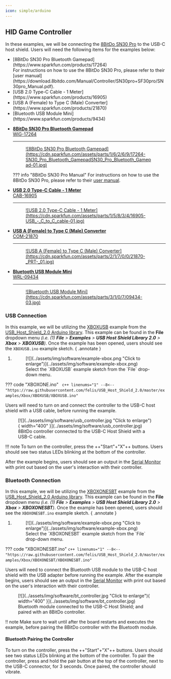 ```yaml
---
icon: simple/arduino
---
```


## HID Game Controller

In these examples, we will be connecting the [8BitDo SN30 Pro](https://www.sparkfun.com/products/17264) to the USB-C host shield. Users will need the following items for the examples below:

<ul class="pdf" markdown>
  <li markdown>
  [8BitDo SN30 Pro Bluetooth Gamepad](https://www.sparkfun.com/products/17264)<br>
  For instructions on how to use the 8BitDo SN30 Pro, please refer to their [user manual](https://download.8bitdo.com/Manual/Controller/SN30pro+SF30pro/SN30pro_Manual.pdf).
  </li>
  <li markdown>[USB 2.0 Type-C Cable - 1 Meter](https://www.sparkfun.com/products/16905)</li>
  <li markdown>[USB A (Female) to Type C (Male) Converter](https://www.sparkfun.com/products/21870)</li>
  <li markdown>[Bluetooth USB Module Mini](https://www.sparkfun.com/products/9434)</li>
</ul>

<div class="grid cards" markdown>

-   <a href="https://www.sparkfun.com/products/17264">**8BitDo SN30 Pro Bluetooth Gamepad**<br>
	WIG-17264

	---

	<figure markdown>
	![8BitDo SN30 Pro Bluetooth Gamepad](https://cdn.sparkfun.com/assets/parts/1/6/2/6/9/17264-SN30_Pro_Bluetooth_GamepadSN30_Pro_Bluetooth_Gamepad-01.jpg)
	</figure></a>

	??? info "8BitDo SN30 Pro Manual"
		For instructions on how to use the 8BitDo SN30 Pro, please refer to their [user manual](https://download.8bitdo.com/Manual/Controller/SN30pro+SF30pro/SN30pro_Manual.pdf).

-   <a href="https://www.sparkfun.com/products/16905">**USB 2.0 Type-C Cable - 1 Meter**<br>
	CAB-16905

	---

	<figure markdown>
	![USB 2.0 Type-C Cable - 1 Meter](https://cdn.sparkfun.com/assets/parts/1/5/8/3/4/16905-USB_-_C_to_C_cable-01.jpg)
	</figure>
	</a>

-   <a href="https://www.sparkfun.com/products/21870">**USB A (Female) to Type C (Male) Converter**<br>
	COM-21870

	---

	<figure markdown>
	![USB A (Female) to Type C (Male) Converter](https://cdn.sparkfun.com/assets/parts/2/1/7/0/0/21870-_PRT-_01.jpg)
	</figure>
	</a>

-   <a href="https://www.sparkfun.com/products/9434">**Bluetooth USB Module Mini**<br>
	WRL-09434

	---

	<figure markdown>
	![Bluetooth USB Module Mini](https://cdn.sparkfun.com/assets/parts/3/1/0/7/09434-03.jpg)
	</figure>
	</a>

</div>

### USB Connection

In this example, we will be utilizing the [XBOXUSB](https://github.com/felis/USB_Host_Shield_2.0/tree/master/examples/Xbox/XBOXUSB) example from the [USB_Host_Shield_2.0 Arduino library](https://github.com/felis/USB_Host_Shield_2.0). This example can be found in the **File** dropdown menu _(i.e. (1) **File** > **Examples** > **USB Host Shield Library 2.0** > **Xbox** > **XBOXUSB**)_. Once the example has been opened, users should see the `XBOXUSB.ino` example sketch.
{ .annotate }

1. <figure markdown>
    [![](../assets/img/software/example-xbox.png "Click to enlarge")](../assets/img/software/example-xbox.png)
    <figcaption markdown>Select the `XBOXUSB` example sketch from the `File` drop-down menu.</figcaption>
    </figure>

??? code "XBOXONE.ino"
	```  c++ linenums="1"
	--8<-- "https://raw.githubusercontent.com/felis/USB_Host_Shield_2.0/master/examples/Xbox/XBOXUSB/XBOXUSB.ino"
	```

Users will need to turn on and connect the controller to the USB-C host shield with a USB cable, before running the example.

<figure markdown>
[![](../assets/img/software/usb_controller.jpg "Click to enlarge"){ width="400" }](../assets/img/software/usb_controller.jpg)
<figcaption markdown>8BitDo controller connected to the USB-C Host Shield with a USB-C cable.</figcaption>
</figure>

!!! note
	To turn on the controller, press the ++"Start"+"X"++ buttons. Users should see two status LEDs blinking at the bottom of the controller.

After the example begins, users should see an output in the [Serial Monitor](https://learn.sparkfun.com/tutorials/112) with print out based on the user's interaction with their controller.

### Bluetooth Connection

In this example, we will be utilizing the [XBOXONESBT](https://github.com/felis/USB_Host_Shield_2.0/tree/master/examples/Xbox/XBOXONESBT) example from the [USB_Host_Shield_2.0 Arduino library](https://github.com/felis/USB_Host_Shield_2.0). This example can be found in the **File** dropdown menu _(i.e. (1) **File** > **Examples** > **USB Host Shield Library 2.0** > **Xbox** > **XBOXONESBT**)_. Once the example has been opened, users should see the `XBOXONESBT.ino` example sketch.
{ .annotate }

1. <figure markdown>
    [![](../assets/img/software/example-xbox.png "Click to enlarge")](../assets/img/software/example-xbox.png)
    <figcaption markdown>Select the `XBOXONESBT` example sketch from the `File` drop-down menu.</figcaption>
    </figure>

??? code "XBOXONESBT.ino"
	``` c++ linenums="1"
	--8<-- "https://raw.githubusercontent.com/felis/USB_Host_Shield_2.0/master/examples/Xbox/XBOXONESBT/XBOXONESBT.ino"
	```

Users will need to connect the Bluetooth USB module to the USB-C host shield with the USB adapter before running the example. After the example begins, users should see an output in the [Serial Monitor](https://learn.sparkfun.com/tutorials/112) with print out based on the user's interaction with their controller.

<figure markdown>
[![](../assets/img/software/bt_controller.jpg "Click to enlarge"){ width="400" }](../assets/img/software/bt_controller.jpg)
<figcaption markdown>Bluetooth module connected to the USB-C Host Shield; and paired with an 8BitDo controller.</figcaption>
</figure>

!! note
	Make sure to wait until after the board restarts and executes the example, before pairing the 8BitDo controller with the Bluetooth module.

#### Bluetooth Pairing the Controller

To turn on the controller, press the ++"Start"+"X"++ buttons. Users should see two status LEDs blinking at the bottom of the controller. To pair the controller, press and hold the pair button at the top of the controller, next to the USB-C connector, for 3 seconds. Once paired, the controller should vibrate.